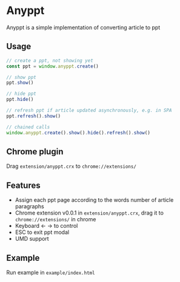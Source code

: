# Anyppt

Anyppt is a simple implementation of converting article to ppt

## Usage

```js
// create a ppt, not showing yet
const ppt = window.anyppt.create()

// show ppt
ppt.show()

// hide ppt
ppt.hide()

// refresh ppt if article updated asynchronously, e.g. in SPA
ppt.refresh().show()

// chained calls
window.anyppt.create().show().hide().refresh().show()
```

## Chrome plugin

Drag `extension/anyppt.crx` to `chrome://extensions/`

## Features

* Assign each ppt page according to the words number of article paragraphs
* Chrome extension v0.0.1 in `extension/anyppt.crx`, drag it to `chrome://extensions/` in chrome
* Keyboard ← → to control
* ESC to exit ppt modal
* UMD support

## Example
Run example in `example/index.html`